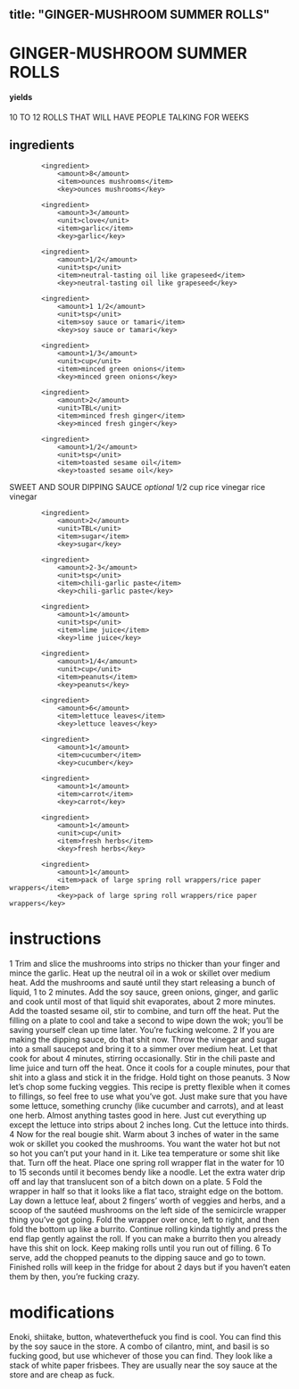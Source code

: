 

	
title: "GINGER-MUSHROOM SUMMER ROLLS"
---
# GINGER-MUSHROOM SUMMER ROLLS
#### yields
10 TO 12 ROLLS THAT WILL HAVE PEOPLE TALKING FOR WEEKS
## ingredients
			<ingredient>
				<amount>8</amount>
				<item>ounces mushrooms</item>
				<key>ounces mushrooms</key>

			<ingredient>
				<amount>3</amount>
				<unit>clove</unit>
				<item>garlic</item>
				<key>garlic</key>

			<ingredient>
				<amount>1/2</amount>
				<unit>tsp</unit>
				<item>neutral-tasting oil like grapeseed</item>
				<key>neutral-tasting oil like grapeseed</key>

			<ingredient>
				<amount>1 1/2</amount>
				<unit>tsp</unit>
				<item>soy sauce or tamari</item>
				<key>soy sauce or tamari</key>

			<ingredient>
				<amount>1/3</amount>
				<unit>cup</unit>
				<item>minced green onions</item>
				<key>minced green onions</key>

			<ingredient>
				<amount>2</amount>
				<unit>TBL</unit>
				<item>minced fresh ginger</item>
				<key>minced fresh ginger</key>

			<ingredient>
				<amount>1/2</amount>
				<unit>tsp</unit>
				<item>toasted sesame oil</item>
				<key>toasted sesame oil</key>

SWEET AND SOUR DIPPING SAUCE *optional*
			<ingredient>
				<amount>1/2</amount>
				<unit>cup</unit>
				<item>rice vinegar</item>
				<key>rice vinegar</key>

			<ingredient>
				<amount>2</amount>
				<unit>TBL</unit>
				<item>sugar</item>
				<key>sugar</key>

			<ingredient>
				<amount>2-3</amount>
				<unit>tsp</unit>
				<item>chili-garlic paste</item>
				<key>chili-garlic paste</key>

			<ingredient>
				<amount>1</amount>
				<unit>tsp</unit>
				<item>lime juice</item>
				<key>lime juice</key>

			<ingredient>
				<amount>1/4</amount>
				<unit>cup</unit>
				<item>peanuts</item>
				<key>peanuts</key>

			<ingredient>
				<amount>6</amount>
				<item>lettuce leaves</item>
				<key>lettuce leaves</key>

			<ingredient>
				<amount>1</amount>
				<item>cucumber</item>
				<key>cucumber</key>

			<ingredient>
				<amount>1</amount>
				<item>carrot</item>
				<key>carrot</key>

			<ingredient>
				<amount>1</amount>
				<unit>cup</unit>
				<item>fresh herbs</item>
				<key>fresh herbs</key>

			<ingredient>
				<amount>1</amount>
				<item>pack of large spring roll wrappers/rice paper wrappers</item>
				<key>pack of large spring roll wrappers/rice paper wrappers</key>


# instructions
1 Trim and slice the mushrooms into strips no thicker than your finger and mince the garlic.
Heat up the neutral oil in a wok or skillet over medium heat. Add the mushrooms and sauté
until they start releasing a bunch of liquid, 1 to 2 minutes. Add the soy sauce, green onions,
ginger, and garlic and cook until most of that liquid shit evaporates, about 2 more minutes.
Add the toasted sesame oil, stir to combine, and turn off the heat. Put the filling on a plate to
cool and take a second to wipe down the wok; you’ll be saving yourself clean up time later.
You’re fucking welcome.
2 If you are making the dipping sauce, do that shit now. Throw the vinegar and sugar into a
small saucepot and bring it to a simmer over medium heat. Let that cook for about 4 minutes,
stirring occasionally. Stir in the chili paste and lime juice and turn off the heat. Once it cools
for a couple minutes, pour that shit into a glass and stick it in the fridge. Hold tight on those
peanuts.
3 Now let’s chop some fucking veggies. This recipe is pretty flexible when it comes to fillings,
so feel free to use what you’ve got. Just make sure that you have some lettuce, something
crunchy (like cucumber and carrots), and at least one herb. Almost anything tastes good in
here. Just cut everything up except the lettuce into strips about 2 inches long. Cut the lettuce
into thirds.
4 Now for the real bougie shit. Warm about 3 inches of water in the same wok or skillet you
cooked the mushrooms. You want the water hot but not so hot you can’t put your hand in it.
Like tea temperature or some shit like that. Turn off the heat. Place one spring roll wrapper
flat in the water for 10 to 15 seconds until it becomes bendy like a noodle. Let the extra water
drip off and lay that translucent son of a bitch down on a plate.
5 Fold the wrapper in half so that it looks like a flat taco, straight edge on the bottom. Lay
down a lettuce leaf, about 2 fingers’ worth of veggies and herbs, and a scoop of the sautéed
mushrooms on the left side of the semicircle wrapper thing you’ve got going. Fold the wrapper
over once, left to right, and then fold the bottom up like a burrito. Continue rolling kinda
tightly and press the end flap gently against the roll. If you can make a burrito then you already
have this shit on lock. Keep making rolls until you run out of filling.
6 To serve, add the chopped peanuts to the dipping sauce and go to town. Finished rolls will
keep in the fridge for about 2 days but if you haven’t eaten them by then, you’re fucking crazy.

# modifications

Enoki, shiitake, button, whateverthefuck you find is cool.
 You can find this by the soy sauce in the store.
 A combo of cilantro, mint, and basil is so fucking good, but use whichever of those you can find.
 They look like a stack of white paper frisbees. They are usually near the soy sauce at the store and are cheap as fuck.
	
	
